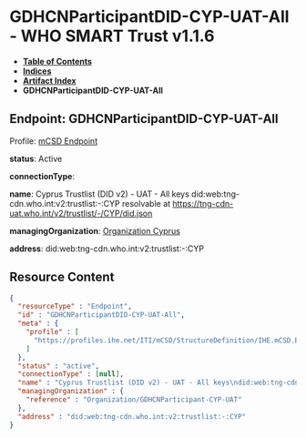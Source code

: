 # GDHCNParticipantDID-CYP-UAT-All - WHO SMART Trust v1.1.6

* [**Table of Contents**](toc.md)
* [**Indices**](indices.md)
* [**Artifact Index**](artifacts.md)
* **GDHCNParticipantDID-CYP-UAT-All**

## Endpoint: GDHCNParticipantDID-CYP-UAT-All

Profile: [mCSD Endpoint](https://profiles.ihe.net/ITI/mCSD/4.0.0/StructureDefinition-IHE.mCSD.Endpoint.html)

**status**: Active

**connectionType**: 

**name**: Cyprus Trustlist (DID v2) - UAT - All keys did:web:tng-cdn.who.int:v2:trustlist:-:CYP resolvable at https://tng-cdn-uat.who.int/v2/trustlist/-/CYP/did.json

**managingOrganization**: [Organization Cyprus](Organization-GDHCNParticipant-CYP-UAT.md)

**address**: did:web:tng-cdn.who.int:v2:trustlist:-:CYP



## Resource Content

```json
{
  "resourceType" : "Endpoint",
  "id" : "GDHCNParticipantDID-CYP-UAT-All",
  "meta" : {
    "profile" : [
      "https://profiles.ihe.net/ITI/mCSD/StructureDefinition/IHE.mCSD.Endpoint"
    ]
  },
  "status" : "active",
  "connectionType" : [null],
  "name" : "Cyprus Trustlist (DID v2) - UAT - All keys\ndid:web:tng-cdn.who.int:v2:trustlist:-:CYP\nresolvable at https://tng-cdn-uat.who.int/v2/trustlist/-/CYP/did.json",
  "managingOrganization" : {
    "reference" : "Organization/GDHCNParticipant-CYP-UAT"
  },
  "address" : "did:web:tng-cdn.who.int:v2:trustlist:-:CYP"
}

```
